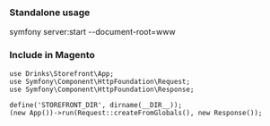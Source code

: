 ### Standalone usage

symfony server:start --document-root=www


### Include in Magento
```
use Drinks\Storefront\App;
use Symfony\Component\HttpFoundation\Request;
use Symfony\Component\HttpFoundation\Response;

define('STOREFRONT_DIR', dirname(__DIR__));
(new App())->run(Request::createFromGlobals(), new Response());
```

